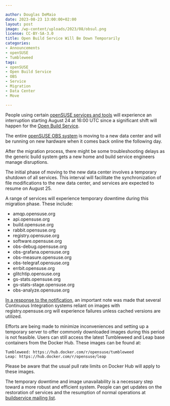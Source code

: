 ```yaml
---

author: Douglas DeMaio 
date: 2023-08-23 13:00:00+02:00
layout: post
image: /wp-content/uploads/2023/08/obsul.png
license: CC-BY-SA-3.0
title: Open Build Service Will Be Down Temporarily
categories:
- Announcements
- openSUSE
- Tumbleweed
tags:
- openSUSE
- Open Build Service
- OBS
- Service
- Migration
- Data Center
- Move

---
```


People using certain [openSUSE services and tools](https://status.opensuse.org/) will experience an interruption starting August 24 at 16:00 UTC since a significant shift will happen for the [Open Build Service](https://openbuildservice.org/). 

The entire [openSUSE OBS system](https://build.opensuse.org/) is moving to a new data center and will be running on new hardware when it comes back online the following day. 

After the migration process, there might be some troubleshooting delays as the generic build system gets a new home and build service engineers manage disruptions.

The initial phase of moving to the new data center involves a temporary shutdown of all services. This interval will facilitate the synchronization of file modifications to the new data center, and services are expected to resume on August 25.

A range of services will experience temporary downtime during this migration phase. These include:

* amqp.opensuse.org
* api.opensuse.org
* build.opensuse.org
* rabbit.opensuse.org
* registry.opensuse.org
* software.opensuse.org
* obs-debug.opensuse.org
* obs-grafana.opensuse.org
* obs-measure.opensuse.org
* obs-telegraf.opensuse.org
* errbit.opensuse.org
* glitchtip.opensuse.org
* gs-stats.opensuse.org
* gs-stats-stage.opensuse.org
* obs-analyze.opensuse.org

[In a response to the notification](https://lists.opensuse.org/archives/list/factory@lists.opensuse.org/thread/6K7XWWXNLVESDYOKRUKKCII5L3B4R3NH/), an important note was made that several Continuous Integration systems reliant on images with registry.opensuse.org will experience failures unless cached versions are utilized.

Efforts are being made to minimize inconveniences and setting up a temporary server to offer commonly downloaded images during this period is not feasible. Users can still access the latest Tumbleweed and Leap base containers from the Docker Hub. These images can be found at:

	Tumbleweed: https://hub.docker.com/r/opensuse/tumbleweed
	Leap: https://hub.docker.com/r/opensuse/leap

Please be aware that the usual pull rate limits on Docker Hub will apply to these images.

The temporary downtime and image unavailability is a necessary step toward a more robust and efficient system. People can get updates on the restoration of services and the resumption of normal operations at [buildservice mailing list](https://lists.opensuse.org/archives/list/buildservice@lists.opensuse.org/).


<meta name="openSUSE, Tumbleweed, Developers, sysadmin, user, Open Source, builder, Open Build Service, OBS" content="HTML,CSS,XML,JavaScript">

